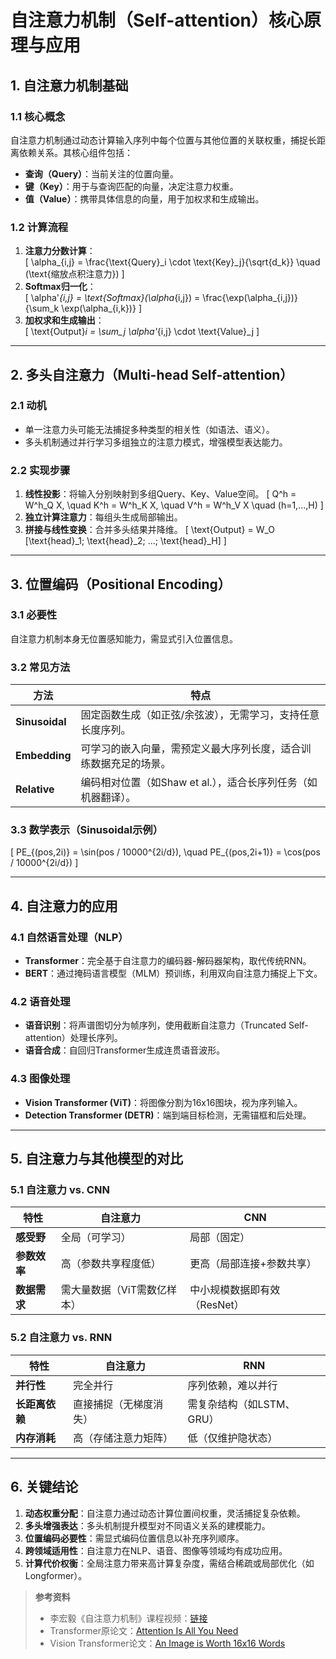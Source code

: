 # 自注意力机制（Self-attention）核心原理与应用

## 1. 自注意力机制基础

### 1.1 核心概念
自注意力机制通过动态计算输入序列中每个位置与其他位置的关联权重，捕捉长距离依赖关系。其核心组件包括：
- **查询（Query）**：当前关注的位置向量。
- **键（Key）**：用于与查询匹配的向量，决定注意力权重。
- **值（Value）**：携带具体信息的向量，用于加权求和生成输出。

### 1.2 计算流程
1. **注意力分数计算**：  
   \[
   \alpha_{i,j} = \frac{\text{Query}_i \cdot \text{Key}_j}{\sqrt{d_k}} \quad (\text{缩放点积注意力})
   \]
2. **Softmax归一化**：  
   \[
   \alpha'_{i,j} = \text{Softmax}(\alpha_{i,j}) = \frac{\exp(\alpha_{i,j})}{\sum_k \exp(\alpha_{i,k})}
   \]
3. **加权求和生成输出**：  
   \[
   \text{Output}_i = \sum_j \alpha'_{i,j} \cdot \text{Value}_j
   \]

---

## 2. 多头自注意力（Multi-head Self-attention）

### 2.1 动机
- 单一注意力头可能无法捕捉多种类型的相关性（如语法、语义）。
- 多头机制通过并行学习多组独立的注意力模式，增强模型表达能力。

### 2.2 实现步骤
1. **线性投影**：将输入分别映射到多组Query、Key、Value空间。
   \[
   Q^h = W^h_Q X, \quad K^h = W^h_K X, \quad V^h = W^h_V X \quad (h=1,...,H)
   \]
2. **独立计算注意力**：每组头生成局部输出。
3. **拼接与线性变换**：合并多头结果并降维。
   \[
   \text{Output} = W_O [\text{head}_1; \text{head}_2; ...; \text{head}_H]
   \]

---

## 3. 位置编码（Positional Encoding）

### 3.1 必要性
自注意力机制本身无位置感知能力，需显式引入位置信息。

### 3.2 常见方法
| 方法            | 特点                                                                 |
|-----------------|--------------------------------------------------------------------|
| **Sinusoidal**  | 固定函数生成（如正弦/余弦波），无需学习，支持任意长度序列。               |
| **Embedding**   | 可学习的嵌入向量，需预定义最大序列长度，适合训练数据充足的场景。          |
| **Relative**    | 编码相对位置（如Shaw et al.），适合长序列任务（如机器翻译）。            |

### 3.3 数学表示（Sinusoidal示例）
\[
PE_{(pos,2i)} = \sin(pos / 10000^{2i/d}), \quad PE_{(pos,2i+1)} = \cos(pos / 10000^{2i/d})
\]

---

## 4. 自注意力的应用

### 4.1 自然语言处理（NLP）
- **Transformer**：完全基于自注意力的编码器-解码器架构，取代传统RNN。
- **BERT**：通过掩码语言模型（MLM）预训练，利用双向自注意力捕捉上下文。

### 4.2 语音处理
- **语音识别**：将声谱图切分为帧序列，使用截断自注意力（Truncated Self-attention）处理长序列。
- **语音合成**：自回归Transformer生成连贯语音波形。

### 4.3 图像处理
- **Vision Transformer (ViT)**：将图像分割为16x16图块，视为序列输入。
- **Detection Transformer (DETR)**：端到端目标检测，无需锚框和后处理。

---

## 5. 自注意力与其他模型的对比

### 5.1 自注意力 vs. CNN
| **特性**                | **自注意力**                              | **CNN**                          |
|-------------------------|------------------------------------------|----------------------------------|
| **感受野**              | 全局（可学习）                            | 局部（固定）                      |
| **参数效率**            | 高（参数共享程度低）                      | 更高（局部连接+参数共享）          |
| **数据需求**            | 需大量数据（ViT需数亿样本）                | 中小规模数据即有效（ResNet）       |

### 5.2 自注意力 vs. RNN
| **特性**                | **自注意力**                              | **RNN**                          |
|-------------------------|------------------------------------------|----------------------------------|
| **并行性**              | 完全并行                                  | 序列依赖，难以并行                |
| **长距离依赖**          | 直接捕捉（无梯度消失）                    | 需复杂结构（如LSTM、GRU）         |
| **内存消耗**            | 高（存储注意力矩阵）                      | 低（仅维护隐状态）                |

---

## 6. 关键结论
1. **动态权重分配**：自注意力通过动态计算位置间权重，灵活捕捉复杂依赖。
2. **多头增强表达**：多头机制提升模型对不同语义关系的建模能力。
3. **位置编码必要性**：需显式编码位置信息以补充序列顺序。
4. **跨领域适用性**：自注意力在NLP、语音、图像等领域均有成功应用。
5. **计算代价权衡**：全局注意力带来高计算复杂度，需结合稀疏或局部优化（如Longformer）。

> **参考资料**  
> - 李宏毅《自注意力机制》课程视频：[链接](https://youtu.be/X7PH3NuYWQQ)  
> - Transformer原论文：[Attention Is All You Need](https://arxiv.org/abs/1706.03762)  
> - Vision Transformer论文：[An Image is Worth 16x16 Words](https://arxiv.org/abs/2010.11929)
